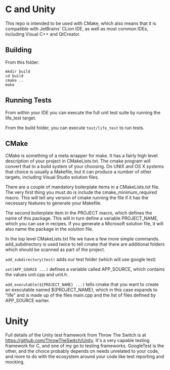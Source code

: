 # C and Unity

This repo is intended to be used with CMake, which also means that it is
compatible with JetBrains' CLion IDE, as well as most common IDEs, including
Visual C++ and QtCreator.

## Building

From this folder:

    mkdir build
    cd build
    cmake ..
    make

## Running Tests

From within your IDE you can execute the full unit test suite by running the
life_test target.

From the build folder, you can execute `test/life_test` to run tests.

## CMake

CMake is something of a meta wrapper for make.  It has a fairly high level description of your project in CMakeLists.txt.  The cmake program will convert that to a build system of your choosing.  On UNIX and OS X systems that choice is usually a Makefile, but it can produce a number of other targets, including Visual Studio solution files.

There are a couple of mandatory boilerplate items in a CMakeLists.txt file.  The very first thing you must do is include the cmake_minimum_required macro.  This will tell any version of cmake running the file if it has the necessary features to generate your Makefile.

The second boilerplate item in the PROJECT macro, which defines the name of this package.  This will in turn define a variable PROJECT_NAME, which you can use in recipes.  If you generate a Microsoft solution file, it will also name the package in the solution file.

In the top level CMakeLists.txt file we have a few more simple commands.  add_subdirectory is used twice to tell cmake that there are additional folders which should be scanned as part of the project.

`add_subdirectory(test)` adds our test folder (which will use google test)

`set(APP_SOURCE ...)` defines a variable called APP_SOURCE, which contains the values unit.cpp and unit.h.

`add_executable(${PROJECT_NAME} ...)` tells cmake that you want to create an executable named ${PROJECT_NAME}, which in this case expands to "life" and is made up of the files main.cpp and the list of files defined by APP_SOURCE earlier.


# Unity

Full details of the Unity test framework from Throw The Switch is at https://github.com/ThrowTheSwitch/Unity.  It's a very capable testing framework for C, and one of my go to testing frameworks.  GoogleTest is the other, and the choice probably depends on needs unrelated to your code, and more to do with the ecosystem around your code like test reporting and mocking.